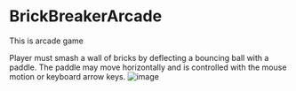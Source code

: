 # BrickBreakerArcade
This is arcade game 

Player must smash a wall of
bricks by deflecting a bouncing ball with a paddle. The paddle may move horizontally and is controlled with the mouse motion or keyboard arrow keys.
![image](https://user-images.githubusercontent.com/65168852/172214651-cbcd8563-0600-4b0a-9dd5-7af5d8d7e85a.png)
